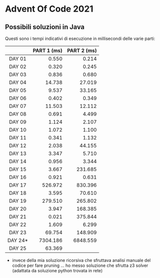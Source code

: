
# Advent Of Code 2021

## Possibili soluzioni in Java

Questi sono i tempi indicativi di esecuzione in millisecondi delle varie parti: 


||PART 1 (ms) |	PART 2 (ms) |
|:--: |---:|----:|
|DAY 01	|0.550	|0.214|
|DAY 02	|0.320	|0.245|
|DAY 03	|0.836	|0.680|
|DAY 04	|14.738	|27.019|
|DAY 05	|9.537	|33.165|
|DAY 06	|0.402	|0.349|
|DAY 07	|11.503	|12.112|
|DAY 08	|0.691	|4.499|
|DAY 09	|1.124	|2.107|
|DAY 10	|1.072	|1.100|
|DAY 11	|0.341	|1.132|
|DAY 12	|2.038	|44.155|
|DAY 13	|3.347	|5.710|
|DAY 14	|0.956	|3.344|
|DAY 15	|3.667	|231.685|
|DAY 16	|0.921	|0.631|
|DAY 17	|526.972	|830.396|
|DAY 18	|3.595	|70.610|
|DAY 19	|279.510	|265.802|
|DAY 20	|3.947	|168.385|
|DAY 21	|0.021	|375.844|
|DAY 22	|1.609	|6.299|
|DAY 23	|69.754	|148.909|
|DAY 24*	|7304.186	|6848.559|
|DAY 25	|63.369	| |

* invece della mia soluzione ricorsiva che sfruttava analisi manuale del codice per fare pruning ... ho messo soluzione che sfrutta z3 solver (adattata da soluzione python trovata in rete)